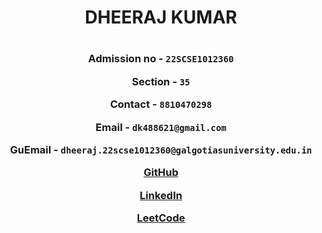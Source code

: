 <h1 align="center"> DHEERAJ KUMAR <h1>
<h3 align="center">
  
**Admission no** - `22SCSE1012360`

**Section** - `35`

**Contact** - `8810470298`

**Email** - `dk488621@gmail.com`

**GuEmail** - `dheeraj.22scse1012360@galgotiasuniversity.edu.in`

[GitHub](https://github.com/WHitE-TITaN)

[LinkedIn](https://www.linkedin.com/in/dheeraj-k-812025260/)

[LeetCode](https://leetcode.com/u/WHITE_TITAN/)
